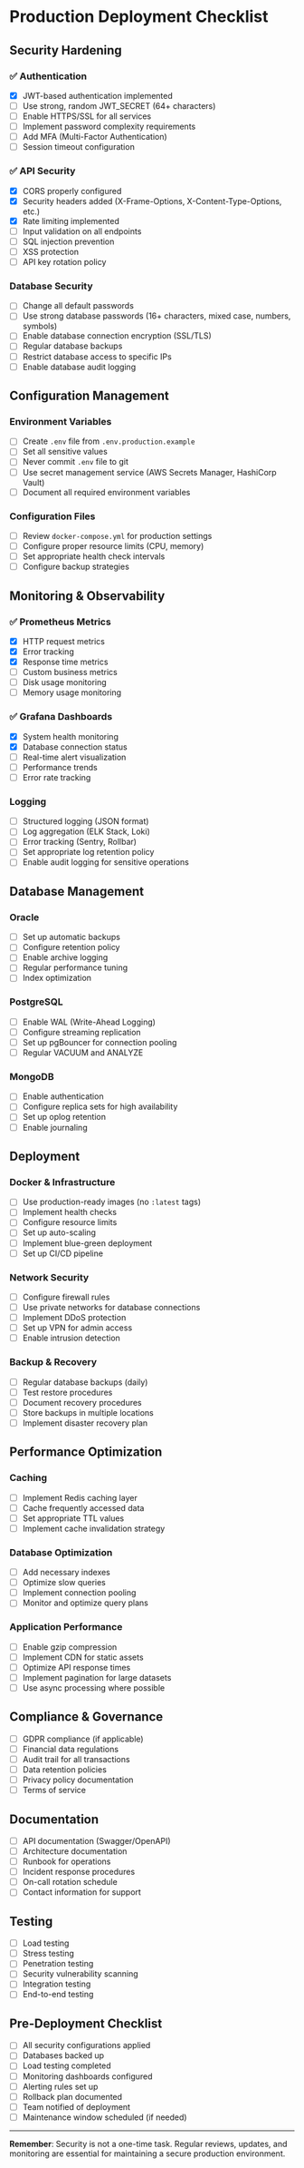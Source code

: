# Production Deployment Checklist

## Security Hardening

### ✅ Authentication
- [x] JWT-based authentication implemented
- [ ] Use strong, random JWT_SECRET (64+ characters)
- [ ] Enable HTTPS/SSL for all services
- [ ] Implement password complexity requirements
- [ ] Add MFA (Multi-Factor Authentication)
- [ ] Session timeout configuration

### ✅ API Security
- [x] CORS properly configured
- [x] Security headers added (X-Frame-Options, X-Content-Type-Options, etc.)
- [x] Rate limiting implemented
- [ ] Input validation on all endpoints
- [ ] SQL injection prevention
- [ ] XSS protection
- [ ] API key rotation policy

### Database Security
- [ ] Change all default passwords
- [ ] Use strong database passwords (16+ characters, mixed case, numbers, symbols)
- [ ] Enable database connection encryption (SSL/TLS)
- [ ] Regular database backups
- [ ] Restrict database access to specific IPs
- [ ] Enable database audit logging

## Configuration Management

### Environment Variables
- [ ] Create `.env` file from `.env.production.example`
- [ ] Set all sensitive values
- [ ] Never commit `.env` file to git
- [ ] Use secret management service (AWS Secrets Manager, HashiCorp Vault)
- [ ] Document all required environment variables

### Configuration Files
- [ ] Review `docker-compose.yml` for production settings
- [ ] Configure proper resource limits (CPU, memory)
- [ ] Set appropriate health check intervals
- [ ] Configure backup strategies

## Monitoring & Observability

### ✅ Prometheus Metrics
- [x] HTTP request metrics
- [x] Error tracking
- [x] Response time metrics
- [ ] Custom business metrics
- [ ] Disk usage monitoring
- [ ] Memory usage monitoring

### ✅ Grafana Dashboards
- [x] System health monitoring
- [x] Database connection status
- [ ] Real-time alert visualization
- [ ] Performance trends
- [ ] Error rate tracking

### Logging
- [ ] Structured logging (JSON format)
- [ ] Log aggregation (ELK Stack, Loki)
- [ ] Error tracking (Sentry, Rollbar)
- [ ] Set appropriate log retention policy
- [ ] Enable audit logging for sensitive operations

## Database Management

### Oracle
- [ ] Set up automatic backups
- [ ] Configure retention policy
- [ ] Enable archive logging
- [ ] Regular performance tuning
- [ ] Index optimization

### PostgreSQL
- [ ] Enable WAL (Write-Ahead Logging)
- [ ] Configure streaming replication
- [ ] Set up pgBouncer for connection pooling
- [ ] Regular VACUUM and ANALYZE

### MongoDB
- [ ] Enable authentication
- [ ] Configure replica sets for high availability
- [ ] Set up oplog retention
- [ ] Enable journaling

## Deployment

### Docker & Infrastructure
- [ ] Use production-ready images (no `:latest` tags)
- [ ] Implement health checks
- [ ] Configure resource limits
- [ ] Set up auto-scaling
- [ ] Implement blue-green deployment
- [ ] Set up CI/CD pipeline

### Network Security
- [ ] Configure firewall rules
- [ ] Use private networks for database connections
- [ ] Implement DDoS protection
- [ ] Set up VPN for admin access
- [ ] Enable intrusion detection

### Backup & Recovery
- [ ] Regular database backups (daily)
- [ ] Test restore procedures
- [ ] Document recovery procedures
- [ ] Store backups in multiple locations
- [ ] Implement disaster recovery plan

## Performance Optimization

### Caching
- [ ] Implement Redis caching layer
- [ ] Cache frequently accessed data
- [ ] Set appropriate TTL values
- [ ] Implement cache invalidation strategy

### Database Optimization
- [ ] Add necessary indexes
- [ ] Optimize slow queries
- [ ] Implement connection pooling
- [ ] Monitor and optimize query plans

### Application Performance
- [ ] Enable gzip compression
- [ ] Implement CDN for static assets
- [ ] Optimize API response times
- [ ] Implement pagination for large datasets
- [ ] Use async processing where possible

## Compliance & Governance

- [ ] GDPR compliance (if applicable)
- [ ] Financial data regulations
- [ ] Audit trail for all transactions
- [ ] Data retention policies
- [ ] Privacy policy documentation
- [ ] Terms of service

## Documentation

- [ ] API documentation (Swagger/OpenAPI)
- [ ] Architecture documentation
- [ ] Runbook for operations
- [ ] Incident response procedures
- [ ] On-call rotation schedule
- [ ] Contact information for support

## Testing

- [ ] Load testing
- [ ] Stress testing
- [ ] Penetration testing
- [ ] Security vulnerability scanning
- [ ] Integration testing
- [ ] End-to-end testing

## Pre-Deployment Checklist

- [ ] All security configurations applied
- [ ] Databases backed up
- [ ] Load testing completed
- [ ] Monitoring dashboards configured
- [ ] Alerting rules set up
- [ ] Rollback plan documented
- [ ] Team notified of deployment
- [ ] Maintenance window scheduled (if needed)

---

**Remember**: Security is not a one-time task. Regular reviews, updates, and monitoring are essential for maintaining a secure production environment.
